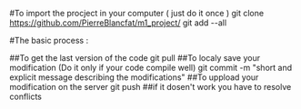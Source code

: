 #To import the procject in your computer ( just do it once ) 
git clone https://github.com/PierreBlancfat/m1_project/
git add --all


#The basic process : 

##To get the last version of the code 
git pull 
##To localy save your modification (Do it only if your code compile well)
git commit -m "short and explicit message describing the modifications"
##To uppload your modification on the server
git push 
##if it dosen't work you have to resolve conflicts



